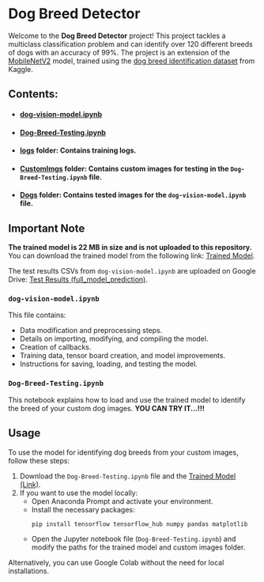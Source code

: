 # Dog Breed Detector

Welcome to the **Dog Breed Detector** project! This project tackles a multiclass classification problem and can identify over 120 different breeds of dogs with an accuracy of 99%. The project is an extension of the [MobileNetV2](<https://tfhub.dev/google/imagenet/mobilenet_v2_130_224/classification/4>) model, trained using the [dog breed identification dataset](<https://www.google.com/url?q=https%3A%2F%2Fwww.kaggle.com%2Fc%2Fdog-breed-identification%2Fdata>) from Kaggle.

## Contents:

- #### [dog-vision-model.ipynb](<https://github.com/aShutOSh0139/Dog_Breed_detector/blob/main/dog-vision-model.ipynb>) 
- #### [Dog-Breed-Testing.ipynb](<https://github.com/aShutOSh0139/Dog_Breed_detector/blob/main/Dog-Breed-Testing.ipynb>)
- #### [logs](<https://github.com/aShutOSh0139/Dog_Breed_detector/tree/main/Dog%20Vision/logs>) folder: Contains training logs.
- #### [CustomImgs](<https://github.com/aShutOSh0139/Dog_Breed_detector/tree/main/CustomImgs>) folder: Contains custom images for testing in the `Dog-Breed-Testing.ipynb` file.
- #### [Dogs](<https://github.com/aShutOSh0139/Dog_Breed_detector/tree/main/Dog%20Vision/Dogs>) folder: Contains tested images for the `dog-vision-model.ipynb` file.

## Important Note
**The trained model is 22 MB in size and is not uploaded to this repository.** You can download the trained model from the following link: [Trained Model](<https://drive.google.com/file/d/1-sFGNUp9ycoZ0Uw7wx-8AX13O1R7z0ae/view?usp=sharing>).

The test results CSVs from `dog-vision-model.ipynb` are uploaded on Google Drive: [Test Results (full_model_prediction)](<[test_results_link](https://drive.google.com/drive/folders/1V36zg39hxC9zIH8IUuQ0y-45n5hzKTt3?usp=sharing)>).

### `dog-vision-model.ipynb`

This file contains:
- Data modification and preprocessing steps.
- Details on importing, modifying, and compiling the model.
- Creation of callbacks.
- Training data, tensor board creation, and model improvements.
- Instructions for saving, loading, and testing the model.

### `Dog-Breed-Testing.ipynb`
This notebook explains how to load and use the trained model to identify the breed of your custom dog images. **YOU CAN TRY IT...!!!**

## Usage
To use the model for identifying dog breeds from your custom images, follow these steps:

1. Download the `Dog-Breed-Testing.ipynb` file and the [Trained Model (Link)](<[Trained_Model_Link](https://drive.google.com/file/d/1-sFGNUp9ycoZ0Uw7wx-8AX13O1R7z0ae/view?usp=sharing)>).
2. If you want to use the model locally:
   - Open Anaconda Prompt and activate your environment.
   - Install the necessary packages:
     ```bash
     pip install tensorflow tensorflow_hub numpy pandas matplotlib
     ```
   - Open the Jupyter notebook file (`Dog-Breed-Testing.ipynb`) and modify the paths for the trained model and custom images folder.

Alternatively, you can use Google Colab without the need for local installations.
